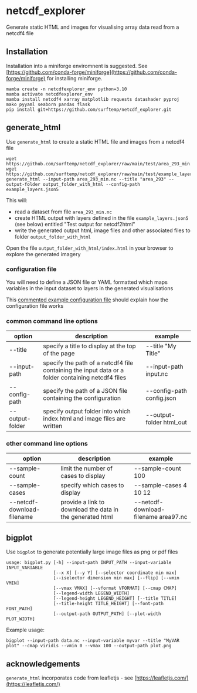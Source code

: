 # netcdf_explorer

Generate static HTML and images for visualising array data read from a netcdf4 file

## Installation

Installation into a miniforge enviromnent is suggested.  See [https://github.com/conda-forge/miniforge](https://github.com/conda-forge/miniforge) for installing miniforge.

```
mamba create -n netcdfexplorer_env python=3.10
mamba activate netcdfexplorer_env
mamba install netcdf4 xarray matplotlib requests datashader pyproj mako pyyaml seaborn pandas flask
pip install git+https://github.com/surftemp/netcdf_explorer.git
```

## generate_html

Use `generate_html` to create a static HTML file and images from a netcdf4 file

```
wget https://github.com/surftemp/netcdf_explorer/raw/main/test/area_293_min.nc
wget https://github.com/surftemp/netcdf_explorer/raw/main/test/example_layers.json5
generate_html --input-path area_293_min.nc --title "area_293" --output-folder output_folder_with_html --config-path example_layers.json5
```

This will:

* read a dataset from file `area_293_min.nc`
* create HTML output with layers defined in the file `example_layers.json5` (see below) entitled "Test output for netcdf2html"
* write the generated output html, image files and other associated files to folder `output_folder_with_html`

Open the file `output_folder_with_html/index.html` in your browser to explore the generated imagery

### configuration file

You will need to define a JSON file or YAML formatted which maps variables in the input dataset to layers in the generated visualisations

This [commented example configuration file](test/example_layers.json5) should explain how the configuration file works

### common command line options

| option          | description                                                                                       | example                   |
|-----------------|---------------------------------------------------------------------------------------------------|---------------------------|
 | --title         | specify a title to display at the top of the page                                                 | --title "My Title"        |
 | --input-path    | specify the path of a netcdf4 file containing the input data or a folder containing netcdf4 files | --input-path input.nc     |
 | --config-path   | specify the path of a JSON file containing the configuration                                      | --config-path config.json | 
 | --output-folder | specify output folder into which index.html and image files are written                           | --output-folder html_out  | 

### other command line options

| option                     | description                           | example                              |
|----------------------------|---------------------------------------|--------------------------------------|
 | --sample-count             | limit the number of cases to display  | --sample-count 100                   |
 | --sample-cases             | specify which cases to display        | --sample-cases 4 10 12               |
 | --netcdf-download-filename | provide a link to download the data in the generated html  | --netcdf-download-filename area97.nc | 


## bigplot

Use `bigplot` to generate potentially large image files as png or pdf files

```
usage: bigplot.py [-h] --input-path INPUT_PATH --input-variable INPUT_VARIABLE
                  [--x X] [--y Y] [--selector coordinate min max]
                  [--iselector dimension min max] [--flip] [--vmin VMIN]
                  [--vmax VMAX] [--vformat VFORMAT] [--cmap CMAP]
                  [--legend-width LEGEND_WIDTH]
                  [--legend-height LEGEND_HEIGHT] [--title TITLE]
                  [--title-height TITLE_HEIGHT] [--font-path FONT_PATH]
                  [--output-path OUTPUT_PATH] [--plot-width PLOT_WIDTH]
```

Example usage:

```
bigplot --input-path data.nc --input-variable myvar --title "MyVAR plot" --cmap viridis --vmin 0 --vmax 100 --output-path plot.png
```

## acknowledgements

`generate_html` incorporates code from leafletjs - see [https://leafletjs.com/](https://leafletjs.com/)




